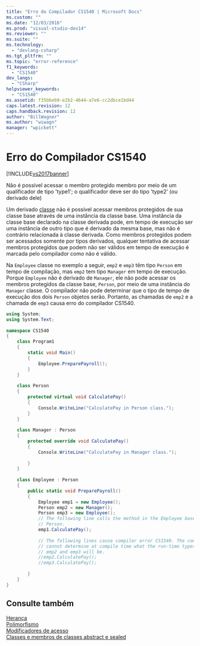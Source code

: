 ```yaml
---
title: "Erro do Compilador CS1540 | Microsoft Docs"
ms.custom: ""
ms.date: "12/03/2016"
ms.prod: "visual-studio-dev14"
ms.reviewer: ""
ms.suite: ""
ms.technology: 
  - "devlang-csharp"
ms.tgt_pltfrm: ""
ms.topic: "error-reference"
f1_keywords: 
  - "CS1540"
dev_langs: 
  - "CSharp"
helpviewer_keywords: 
  - "CS1540"
ms.assetid: f35bbeb9-e2b2-4644-a7e6-cc2dbce1bd44
caps.latest.revision: 12
caps.handback.revision: 12
author: "BillWagner"
ms.author: "wiwagn"
manager: "wpickett"
---
```

# Erro do Compilador CS1540
[!INCLUDE[vs2017banner](../../../csharp/includes/vs2017banner.md)]

Não é possível acessar o membro protegido membro por meio de um qualificador de tipo 'type1'; o qualificador deve ser do tipo 'type2' \(ou derivado dele\)  
  
 Um derivado [classe](../../../csharp/language-reference/keywords/class.md) não é possível acessar membros protegidos de sua classe base através de uma instância da classe base. Uma instância da classe base declarado na classe derivada pode, em tempo de execução ser uma instância de outro tipo que é derivado da mesma base, mas não é contrário relacionada à classe derivada. Como membros protegidos podem ser acessados somente por tipos derivados, qualquer tentativa de acessar membros protegidos que podem não ser válidos em tempo de execução é marcada pelo compilador como não é válido.  
  
 Na `Employee` classe no exemplo a seguir, `emp2` e `emp3` têm tipo `Person` em tempo de compilação, mas `emp2` tem tipo `Manager` em tempo de execução. Porque `Employee` não é derivado de `Manager`, ele não pode acessar os membros protegidos da classe base, `Person`, por meio de uma instância do `Manager` classe. O compilador não pode determinar que o tipo de tempo de execução dos dois `Person` objetos serão. Portanto, as chamadas de `emp2` e a chamada de `emp3` causa erro do compilador CS1540.  
  
```c#  
using System;  
using System.Text;  
  
namespace CS1540  
{  
    class Program1  
    {  
        static void Main()  
        {  
            Employee.PreparePayroll();  
        }  
    }  
  
    class Person  
    {  
        protected virtual void CalculatePay()   
        {  
            Console.WriteLine("CalculatePay in Person class.");  
        }  
    }  
  
    class Manager : Person  
    {  
        protected override void CalculatePay()   
        {  
            Console.WriteLine("CalculatePay in Manager class.");   
  
        }  
    }  
  
    class Employee : Person  
    {  
        public static void PreparePayroll()  
        {  
            Employee emp1 = new Employee();  
            Person emp2 = new Manager();  
            Person emp3 = new Employee();  
            // The following line calls the method in the Employee base class,  
            // Person.  
            emp1.CalculatePay();   
  
            // The following lines cause compiler error CS1540. The compiler   
            // cannot determine at compile time what the run-time types of   
            // emp2 and emp3 will be.  
            //emp2.CalculatePay();   
            //emp3.CalculatePay();  
  
        }  
    }  
}  
```  
  
## Consulte também  
 [Herança](../../../csharp/programming-guide/classes-and-structs/inheritance.md)   
 [Polimorfismo](../../../csharp/programming-guide/classes-and-structs/polymorphism.md)   
 [Modificadores de acesso](../../../csharp/programming-guide/classes-and-structs/access-modifiers.md)   
 [Classes e membros de classes abstract e sealed](../../../csharp/programming-guide/classes-and-structs/abstract-and-sealed-classes-and-class-members.md)